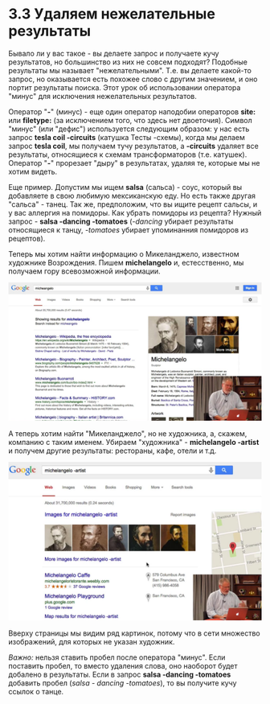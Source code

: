 # 3.3 Удаляем нежелательные результаты

Бывало ли у вас такое - вы делаете запрос и получаете кучу результатов, но большинство из них не совсем подходят? Подобные результаты мы называет "нежелательными". Т.е. вы делаете какой-то запрос, но оказывается есть похожее слово с другим значением, и оно портит результаты поиска. Этот урок об использовании оператора "минус" для исключения нежелательных результатов.

Оператор "__-__" (минус) - еще один оператор наподобии операторов __site:__ или __filetype:__ (за исключением того, что здесь нет двоеточия). Символ "минус" (или "дефис") используется следующим образом: у нас есть запрос __tesla coil -circuits__ (катушка Тесты -схемы), когда мы делаем запрос __tesla coil__, мы получаем тучу результатов, а __-circuits__ удаляет все результаты, относящиеся к схемам трансформаторов (т.е. катушек). Оператор "__-__" прорезает "дыру" в результатах, удаляя те, которые мы не хотим видеть.

Еще пример. Допустим мы ищем __salsa__ (сальса) - соус, который вы добавляете в свою любимую мексиканскую еду. Но есть также другая "сальса" - танец. Так же, предположим, что вы ищите рецепт сальсы, и у вас аллергия на помидоры. Как убрать помидоры из рецепта? Нужный запрос - __salsa -dancing -tomatoes__ (*-dancing* убирает результаты относящиеся к танцу, *-tomatoes* убирает упоминанния помидоров из рецептов).

Теперь мы хотим найти информацию о Микеланджело, известном художнике Возрождения. Пишем __michelangelo__ и, естесственно, мы получаем гору всевозможной информации.

![](../images/3_3_001_artist.png)

А теперь хотим найти "Микеланджело", но не художника, а, скажем, компанию с таким именем. Убираем "художника" - __michelangelo -artist__ и получем другие результаты: рестораны, кафе, отели и т.д.

![](../images/3_3_002_cafe.png)

Вверху страницы мы видим ряд картинок, потому что в сети множество изображений, для которых не указан художник.

*Важно:* нельзя ставить пробел после оператора "минус". Если поставить пробел, то вместо удаления слова, оно наоборот будет добалено в результаты. Если в запрос __salsa -dancing -tomatoes__ добавить пробел (*salsa - dancing -tomatoes*), то вы получите кучу ссылок о танце.
